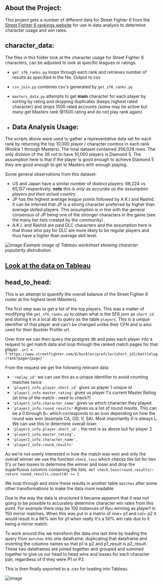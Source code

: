 

## About the Project:

This project gets a number of different data for Street Fighter 6 from the [Street Fighter 6 rankings website](https://www.streetfighter.com/6/buckler/ranking/league) for use in data analysis to determine character usage and win rates.

## character_data:

The files in this folder look at the character usage for Street Fighter 6 characters, can be adjusted to look at specific leagues or ratings. 

- `get_sf6_ranks.py` loops through each rank and retrieves number of results as specified in the file. Output to csv
- `csv_join.py` combines csv's generated by `get_sf6_ranks.py`
- `masters_data.py` attempts to get **main** character for each player by sorting by rating and dropping duplicates (keeps highest rated character) and drops 1500 rated accounts (some may be active but many get Masters rank @1500 rating and do not play rank again)

- ## Data Analysis Usage:

The scripts above were used to gather a representative data set for each rank by returning the top 10,000 player / character combos in each rank (Rookie 1 through Masters). The total dataset contained 356,028 rows. The only division of the 36 not to have 10,000 players is Diamond 5. The assumption here is that if the player is good enough to achieve Diamond 5 they are good enough to get to Masters with enough playing. 

Some general observations from this dataset:

- US and Japan have a similar number of distinct players: 66,224 vs 65,157 respectively. **note** *this is only as accurate as the assumption players put their actual country*
- JP has the highest average league points followed by A.K.I and Rashid. It can be inferred that JP is a strong character preferred by higher than average skilled players. This assumption is in line with the general consensus of JP being one of the stronger characters in the game (see the many tier lists created by the community) .
- A.K.I. and Rashid are paid DLC characters and the assumption here is that those who pay for DLC are more likely to be regular players and thus have a higher than average skill level. 

![image](https://github.com/AJardelH/SF6_Ranking_Data/assets/113073854/0fff3ba8-0701-4adf-927f-18c3d20aa81d)
*Example image of Tableau worksheet showing character popularity distrubution*

## [Look at the data on Tableau](https://public.tableau.com/authoring/StreetFighter6CharacterData/StreetFighter6CharacterPopularity)

## head_to_head:

This is an attempt to quantify the overall balance of the Street Fighter 6 roster at the highest level (Masters). 

The first step was to get a list of the top players. This was a matter of modifying the `get_sf6_ranks.py` to obtain what is the SF6 json as `short_id` and storing it in a local db to query as the table `players`.
This is a unique identifier of that player and can't be changed unlike their CFN and is also used for their Buckler Profile url. 

Over time we can then query the postgres db and pass each player into a request to get match data and loop through the ranked match pages for that player.
` url = f'https://www.streetfighter.com/6/buckler/profile/{short_id}/battlelog/rank?page={page}'`

From the request we get the following relevant data
- `'replay_id'` we can use this as a unique identifier to avoid counting matches twice
- `'player1_info.player.short_id'` gives us player 1 unique id 
- `'player1_info.master_rating'` gives us player 1's current Master Rating (at time of the match - need to check?)
- `'player1_info.character_name'` gives us which character they played
- `'player1_info.round_results'` #gives us a list of round results. This can be a 0 through 8~ which corresponds to an icon depending on how the round was won (example CA, OD, V, SA). Most importantly 0 is always L. We can use this to determine overall loser.
- `'player2_info.player.short_id',` the rest is as above but for player 2
- `'player2_info.master_rating',`
- `'player2_info.character_name',`
- `'player2_info.round_results'`

As we're not overly interested in how the match was won and only the overall winner we use the function `check_loss` which checks the list for two 0's or two losses to determine the winner and loser and drop the superfluous columns containing the lists.
`def check_loss(round_results):
    return round_results.count(0) >= 2`

We loop through and store these results in another table `matches` after some other transformations to make the data more readable

Due to the way the data is structured it became apparent that it was not going to be possible to accurately determine character win rates from this point. 
For example there may be 100 instances of Ryu winning as player1 in 150 mirror matches. When this was put in a matrix of row= p1 and col= p2 it would result in a 66% win for p1 when really it's a 50% win rate due to it being a mirror match.

To work around this we transform the data one last time by loading the query from `matches` into one dataframe, duplicating that dataframe and inverting the columns names so that p1 is p2 and p1_result is p2_result. These two dataframes are joined together and grouped and summed together to give us our head to head wins and losses for each character pair, regardless of if they were P1 or P2. 

This is then finally exported to a .csv for loading into Tableau. 

![image](https://github.com/AJardelH/SF6_Ranking_Data/assets/113073854/e3800a83-9f9d-417f-b302-563c2437b626)




